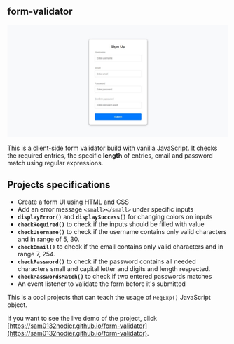 ## form-validator

![Project screenshot](./img/demo.JPG)


This is a client-side form validator build with vanilla JavaScript. It checks the required entries, the specific __length__ of entries, email and password match using regular expressions.

## Projects specifications

- Create a form UI using HTML and CSS
- Add an error message `<small></small>` under specific inputs
- __`displayError()`__ and __`displaySuccess()`__ for changing colors on inputs
- __`checkRequired()`__ to check if the inputs should be filled with value
- __`checkUsername()`__ to check if the username contains only valid characters and in range of 5, 30.
- __`checkEmail()`__ to check if the email contains only valid characters and in range 7, 254.
- __`checkPassword()`__ to check if the password contains all needed characters small and capital letter and digits and length respected.
- __`checkPasswordsMatch()`__ to check if two entered passwords matches
- An event listener to validate the form before it's submitted

This is a cool projects that can teach the usage of `RegExp()` JavaScript object.

If you want to see the live demo of the project, click [https://sam0132nodier.github.io/form-validator](https://sam0132nodier.github.io/form-validator).
